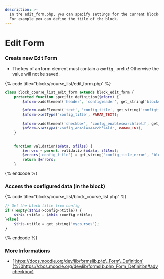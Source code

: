 ```yaml
---
description: >-
  In the edit_form.php, you can specify settings for the current block-instance.
  For example you can define the title of the block.
---
```


# Edit Form

### Create new Edit Form

* The key of an form element must contain a `config_` prefix! Otherwise the value will not be saved.

{% code title="blocks/course\_list/edit\_form.php" %}
```php
class block_course_list_edit_form extends block_edit_form {
    protected function specific_definition($mform) {
        $mform->addElement('header', 'configheader', get_string('blocksettings', 'block'));

        $mform->addElement('text', 'config_title', get_string('configtitle', 'block_course_list'));
        $mform->setType('config_title', PARAM_TEXT);

        $mform->addElement('checkbox', 'config_enablesearchfield', get_string('configenablesearchfield', 'block_course_list'));
        $mform->setType('config_enablesearchfield', PARAM_INT);
    }
    

    function validation($data, $files) {
        $errors = parent::validation($data, $files);
        $errors['config_title'] = get_string('config_title_error', 'block_course_list')
        return $errors;
    }
```
{% endcode %}

### Access the configured data \(in the block\)

{% code title="blocks/course\_list/block\_course\_list.php" %}
```php
// Get the block title from config
if (!empty($this->config->title)) {
    $this->title = $this->config->title;
}else{
    $this->title = get_string('mycourses');
}
```
{% endcode %}

### More Informations

* [ https://docs.moodle.org/dev/lib/formslib.php\_Form\_Definition](%20https://docs.moodle.org/dev/lib/formslib.php_Form_Definition#advcheckbox)



